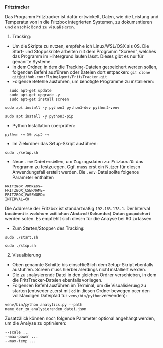 __**Fritztracker**__

Das Programm Fritztracker ist dafür entwickelt, Daten, wie die Leistung und Temperatur von in die Fritzbox integrierten Systemen, zu dokumentieren und anschließend zu visualisieren.

1. Tracking:
- Um die Skripte zu nutzen, empfehle ich Linux/WSL/OSX als OS. Die Start- und Stoppskripte arbeiten mit dem Programm "Screen", welches das Programm im Hintergrund laufen lässt. Dieses gibt es nur für genannte Systeme.
- In dem Ordner, in dem die Tracking-Dateien gespeichert werden sollen, folgenden Befehl ausführen oder Dateien dort entpacken: `git clone git@github.com:FlyingAgent/FritzTracker.git`
- Folgende Befehle ausführen, um benötigte Programme zu installieren:
```
  sudo apt-get update
  sudo apt-get upgrade -y
  sudo apt-get install screen
```
```
sudo apt install -y python3 python3-dev python3-venv
```
```
sudo apt install -y python3-pip
```
- Python Installation überprüfen:
```
python -v && pip3 -v
```
- Im Zielordner das Setup-Skript ausführen:
```
sudo ./setup.sh
```
- Neue `.env` Datei erstellen, um Zugangsdaten zur Fritzbox für das Programm zu festzulegen. Ggf. muss erst ein Nutzer für diesen Anwendungsfall erstellt werden. Die `.env`-Datei sollte folgende Parameter enthalten:
```
FRITZBOX_ADDRESS=
FRITZBOX_USERNAME=
FRITZBOX_PASSWORD=
INTERVAL=60
```
Die Addresse der Fritzbox ist standartmäßig `192.168.178.1`. Der Interval bestimmt in welchem zeitlichen Abstand (Sekunden) Daten gespeichert werden sollen. Es empfiehlt sich diesen für die Analyse bei 60 zu lassen.
- Zum Starten/Stoppen des Tracking:
```
sudo ./start.sh
```
```
sudo ./stop.sh
```

2. Visualisierung
- Oben genannte Schritte bis einschließlich dem Setup-Skript ebenfalls ausführen. Screen muss hierbei allerdings nicht installiert werden.
- Die zu analysierende Datei in den gleichen Ordner verschieben, in dem die FritzTracker-Dateien ebenfalls vorliegen.
- Folgenden Befehl ausführen im Terminal, um die Visualisierung zu starten (entweder zuerst mit `cd` in diesen Ordner bewegen oder den vollständigen Dateipfad für `venv/bin/python`verwenden):
```
venv/bin/python analytics.py --path name_der_zu_analysierenden_datei.json
```
Zusatzälich können noch folgende Parameter optional angehängt werden, um die Analyse zu optimieren:
```
--scale ...
--max-power ...
--max-temp ...
```






